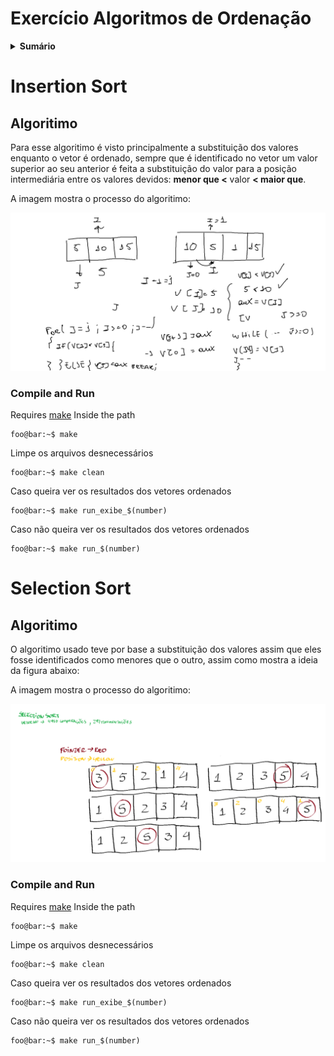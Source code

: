 # Exercício Algoritmos de Ordenação

<details><summary> <strong>Sumário</strong></summary>

* [Insertion Sort](https://github.com/LeomaxFilho/Exercicio-Algoritmos-de-Ordenacao/tree/main?tab=readme-ov-file#insertion-sort)

* [Selection Sort](https://github.com/LeomaxFilho/Exercicio-Algoritmos-de-Ordenacao/edit/main/Readme.md#selection-sort)
</details>

# Insertion Sort
## Algoritimo
  Para esse algoritimo é visto principalmente a substituição dos valores enquanto o vetor é ordenado, sempre que é identificado no vetor um valor superior ao seu anterior é feita a substituição do valor para a posição intermediária entre os valores devidos: **menor que <** valor **< maior que**.
  
A imagem mostra o processo do algoritimo:

![Imagem1](/Ins_sort/How_It_Works.png)

### Compile and Run
Requires [make](https://www.gnu.org/software/make/)
Inside the path
```console
foo@bar:~$ make
```
Limpe os arquivos desnecessários
```console
foo@bar:~$ make clean
```
Caso queira ver os resultados dos vetores ordenados
```console
foo@bar:~$ make run_exibe_$(number)
```
Caso não queira ver os resultados dos vetores ordenados
```console
foo@bar:~$ make run_$(number)
```
# Selection Sort
## Algoritimo
  O algoritimo usado teve por base a substituição dos valores assim que eles fosse identificados como menores que o outro, assim como mostra a ideia da figura abaixo:
  
A imagem mostra o processo do algoritimo:

![Imagem1](/Sel_sort/How_It_Works.png)

### Compile and Run
Requires [make](https://www.gnu.org/software/make/)
Inside the path
```console
foo@bar:~$ make
```
Limpe os arquivos desnecessários
```console
foo@bar:~$ make clean
```
Caso queira ver os resultados dos vetores ordenados
```console
foo@bar:~$ make run_exibe_$(number)
```
Caso não queira ver os resultados dos vetores ordenados
```console
foo@bar:~$ make run_$(number)
```

